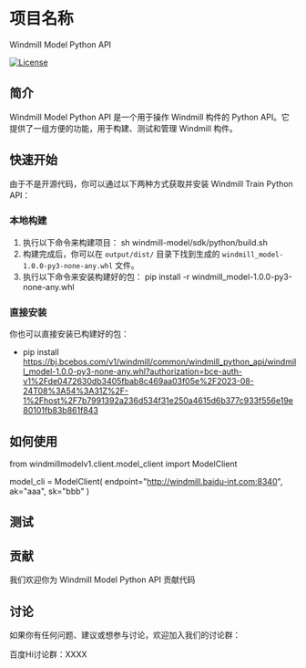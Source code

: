 # 项目名称
Windmill Model Python API

[![License](https://img.shields.io/badge/license-MIT-blue.svg)](https://opensource.org/licenses/MIT)

## 简介
Windmill Model Python API 是一个用于操作 Windmill 构件的 Python API。它提供了一组方便的功能，用于构建、测试和管理 Windmill 构件。

## 快速开始
由于不是开源代码，你可以通过以下两种方式获取并安装 Windmill Train Python API：

### 本地构建
1. 执行以下命令来构建项目：
sh windmill-model/sdk/python/build.sh
2. 构建完成后，你可以在 `output/dist/` 目录下找到生成的 `windmill_model-1.0.0-py3-none-any.whl` 文件。
3. 执行以下命令来安装构建好的包：
pip install -r windmill_model-1.0.0-py3-none-any.whl

### 直接安装
你也可以直接安装已构建好的包：
- pip install https://bj.bcebos.com/v1/windmill/common/windmill_python_api/windmill_model-1.0.0-py3-none-any.whl?authorization=bce-auth-v1%2Fde0472630db3405fbab8c469aa03f05e%2F2023-08-24T08%3A54%3A31Z%2F-1%2Fhost%2F7b7991392a236d534f31e250a4615d6b377c933f556e19e80101fb83b861f843

## 如何使用
from windmillmodelv1.client.model_client import ModelClient

model_cli = ModelClient(
    endpoint="http://windmill.baidu-int.com:8340",
    ak="aaa",
    sk="bbb"
)

## 测试


## 贡献
我们欢迎你为 Windmill Model Python API 贡献代码

## 讨论
如果你有任何问题、建议或想参与讨论，欢迎加入我们的讨论群：

百度Hi讨论群：XXXX



